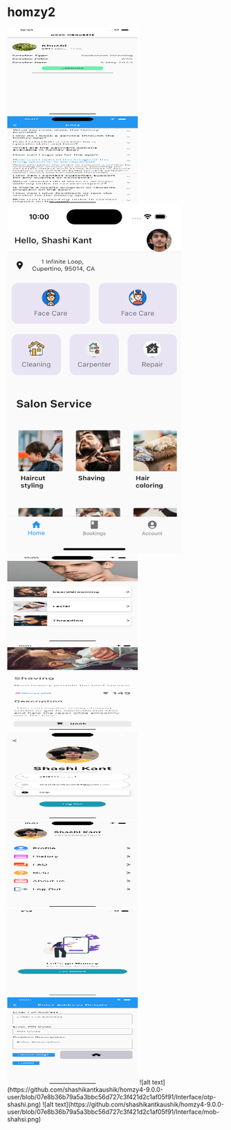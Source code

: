# homzy2


<img src="https://github.com/shashikantkaushik/homzy4-9.0.0-user/blob/9140f5e665868bfaf9bc196d67d0ddef1da72428/Interface/booked-shashi.png" alt="booked-shashi" style="width: 300px; height: 200px;">
<img src="https://github.com/shashikantkaushik/homzy4-9.0.0-user/blob/45f19cee356fa0ffd6096b1581d254f3acb09b2f/Interface/faq-shashi.png" alt="faq-shashi" style="width: 300px; height: 200px;">
<img src="https://github.com/shashikantkaushik/homzy4-9.0.0-user/blob/45f19cee356fa0ffd6096b1581d254f3acb09b2f/Interface/home-shashi.png" alt="home-shashi" style="width: 400px; height: 800px;">
<img src="https://github.com/shashikantkaushik/homzy4-9.0.0-user/blob/45f19cee356fa0ffd6096b1581d254f3acb09b2f/Interface/info-shashi.png" alt="info-shashi" style="width: 300px; height: 200px;">
<img src="https://github.com/shashikantkaushik/homzy4-9.0.0-user/blob/45f19cee356fa0ffd6096b1581d254f3acb09b2f/Interface/info2-shashi.png" alt="info2-shashi" style="width: 300px; height: 200px;">
<img src="https://github.com/shashikantkaushik/homzy4-9.0.0-user/blob/45f19cee356fa0ffd6096b1581d254f3acb09b2f/Interface/profile-shashi.png" alt="profile-shashi" style="width: 300px; height: 200px;">
<img src="https://github.com/shashikantkaushik/homzy4-9.0.0-user/blob/45f19cee356fa0ffd6096b1581d254f3acb09b2f/Interface/setting-shashi.png" alt="setting-shashi" style="width: 300px; height: 200px;">
<img src="https://github.com/shashikantkaushik/homzy4-9.0.0-user/blob/45f19cee356fa0ffd6096b1581d254f3acb09b2f/Interface/starrt-shashi.png" alt="starrt-shashi" style="width: 300px; height: 200px;">
<img src="https://github.com/shashikantkaushik/homzy4-9.0.0-user/blob/45f19cee356fa0ffd6096b1581d254f3acb09b2f/Interface/submit-shashi.png" alt="submit-shashi" style="width: 300px; height: 200px;">
![alt text](https://github.com/shashikantkaushik/homzy4-9.0.0-user/blob/07e8b36b79a5a3bbc56d727c3f421d2c1af05f91/Interface/otp-shashi.png)
![alt text](https://github.com/shashikantkaushik/homzy4-9.0.0-user/blob/07e8b36b79a5a3bbc56d727c3f421d2c1af05f91/Interface/mob-shahsi.png)
